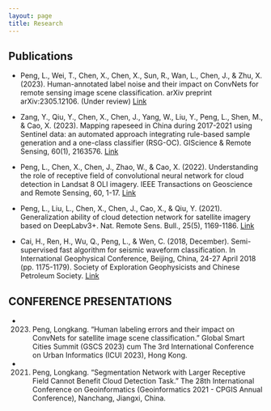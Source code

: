 ```yaml
---
layout: page
title: Research
---
```


## Publications

* Peng, L., Wei, T., Chen, X., Chen, X., Sun, R., Wan, L., Chen, J., & Zhu, X. (2023). Human-annotated label noise and their impact on ConvNets for remote sensing image scene classification. arXiv preprint arXiv:2305.12106. (Under review) [Link](https://arxiv.org/abs/2305.12106)

* Zang, Y., Qiu, Y., Chen, X., Chen, J., Yang, W., Liu, Y., Peng, L., Shen, M., & Cao, X. (2023). Mapping rapeseed in China during 2017-2021 using Sentinel data: an automated approach integrating rule-based sample generation and a one-class classifier (RSG-OC). GIScience & Remote Sensing, 60(1), 2163576. [Link](https://doi.org/10.1080/15481603.2022.2163576)

* Peng, L., Chen, X., Chen, J., Zhao, W., & Cao, X. (2022). Understanding the role of receptive field of convolutional neural network for cloud detection in Landsat 8 OLI imagery. IEEE Transactions on Geoscience and Remote Sensing, 60, 1-17. [Link](https://doi.org/10.1109/TGRS.2022.3150083)

* Peng, L., Liu, L., Chen, X., Chen, J., Cao, X., & Qiu, Y. (2021). Generalization ability of cloud detection network for satellite imagery based on DeepLabv3+. Nat. Remote Sens. Bull., 25(5), 1169-1186. [Link](https://www.ygxb.ac.cn/zh/article/doi/10.11834/jrs.20210061/)

* Cai, H., Ren, H., Wu, Q., Peng, L., & Wen, C. (2018, December). Semi-supervised fast algorithm for seismic waveform classification. In International Geophysical Conference, Beijing, China, 24-27 April 2018 (pp. 1175-1179). Society of Exploration Geophysicists and Chinese Petroleum Society. [Link](https://doi.org/10.1190/IGC2018-287)


## CONFERENCE PRESENTATIONS

* 2023. Peng, Longkang. “Human labeling errors and their impact on ConvNets for satellite image scene classification.” Global Smart Cities Summit (GSCS 2023) cum The 3rd International Conference on Urban Informatics (ICUI 2023), Hong Kong.

* 2021. Peng, Longkang. “Segmentation Network with Larger Receptive Field Cannot Benefit Cloud Detection Task.” The 28th International Conference on Geoinformatics (Geoinformatics 2021 - CPGIS Annual Conference), Nanchang, Jiangxi, China.

